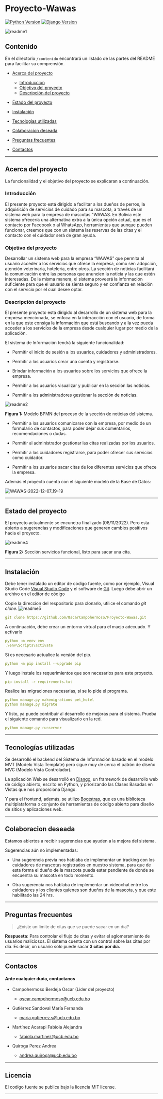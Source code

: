 
# Proyecto-Wawas
[![Python Version](https://img.shields.io/badge/python-3.10-brightgreen.svg)](https://python.org)
[![Django Version](https://img.shields.io/badge/django-4.10-brightgreen.svg)](https://djangoproject.com)


![readme1](https://user-images.githubusercontent.com/104600297/206316683-9024e325-e342-4d64-bd8a-2a2e4b56ef23.png)


## Contenido <!-- omit in toc -->

En el directorio `/contenido` encontrará un listado de las partes del README para facilitar su comprensión.

- [Acerca del proyecto](#Acerca-del-proyecto)

  - [Introducción](#Introducción)
  - [Objetivo del proyecto](#Objetivo-del-proyecto)
  - [Descripción del proyecto](#Descripción-del-proyecto)

- [Estado del proyecto](#Estado-del-proyecto)

- [Instalación](#Instalación)

- [Tecnologías utilizadas](#Tecnologías-utilizadas)

- [Colaboracion deseada](#Colaboracion-deseada)

- [Preguntas frecuentes](#Preguntas-frecuentes)

- [Contactos](#Contactos)

------

## Acerca del proyecto

La funcionalidad y el objetivo del proyecto se explicaran a continuación.

### Introducción

El presente proyecto está dirigido a facilitar a los dueños de perros, la adquisición de servicios de cuidado para su mascota, a través de un sistema web para la empresa de mascotas "WAWAS. En Bolivia este sistema ofrecería una alternativa extra a la única opción actual, que es el contacto por Facebook o al WhatsApp, herramientas que aunque pueden funcionar, creemos que con un sistema las reservas de las citas y el contacto con el cuidador será de gran ayuda.

### Objetivo del proyecto

Desarrollar un sistema web para la empresa “WAWAS” que permita al usuario acceder a los servicios que ofrece la empresa, como ser: adopción, atención veterinaria, hotelería, entre otros. La sección de noticias facilitará la comunicación entre las personas que anuncien la noticia y las que estén interesadas. De la misma manera, el sistema proveerá la información suficiente para que el usuario se sienta seguro y en confianza en relación con el servicio por el cual desee optar.

### Descripción del proyecto

El presente proyecto está dirigido al desarrollo de un sistema web para la empresa mencionada, se enfoca en la interacción con el usuario, de forma en la que este consiga la información que está buscando y a la vez pueda acceder a los servicios de la empresa desde cualquier lugar por medio de la aplicación.

El sistema de Información tendrá la siguiente funcionalidad:
- Permitir el inicio de sesión a los usuarios, cuidadores y administradores.

- Permitir a los usuarios crear una cuenta y registrarse.

- Brindar información a los usuarios sobre los servicios que ofrece la empresa.

- Permitir a los usuarios visualizar y publicar en la sección las noticias.

- Permitir a los administradores gestionar la sección de noticias.

![readme2](https://user-images.githubusercontent.com/104600297/206316908-1a143435-a5f0-4381-b05c-19ec0c9e3aa3.jpg)

**Figura 1:** Modelo BPMN del proceso de la sección de noticias del sistema.

- Permitir a los usuarios comunicarse con la empresa, por medio de un formulario de contactos, para poder dejar sus comentarios, recomendaciones o dudas.

- Permitir al administrador gestionar las citas realizadas por los usuarios.

- Permitir a los cuidadores registrarse, para poder ofrecer sus servicios como cuidador.

- Permitir a los usuarios sacar citas de los diferentes servicios que ofrece la empresa.

Además el proyecto cuenta con el siguiente modelo de la Base de Datos:

![WAWAS-2022-12-07_19-19](https://user-images.githubusercontent.com/104600297/206318426-9d57e31e-294b-43b4-b307-7515959c4297.png)

---

## Estado del proyecto

El proyecto actualmente se encunetra finalizado (08/11/2022). Pero esta abierto a sugerencias y modificaciones que generen cambios positivos hacia el proyecto.

![readme4](https://user-images.githubusercontent.com/104600297/206317143-1a780f2d-bcbc-479e-998e-d02c7aad3b0b.jpg)

**Figura 2:** Sección servicios funcional, listo para sacar una cita.

---

## Instalación

Debe tener instalado un editor de código fuente, como por ejemplo, Visual Studio Code [Visual Studio Code](https://code.visualstudio.com/) y el software de [Git](https://git-scm.com/downloads). Luego debe abrir un archivo en el editor de código

Copie la direccion del respositorio para clonarlo, utilice el comando *git clone*. 
![readme5](https://user-images.githubusercontent.com/104600297/206317480-61669189-9ca6-4ab0-8a53-73b935682456.jpg)

```yaml
git clone https://github.com/OscarCampohermoso/Proyecto-Wawas.git
```
A continuación, debe crear un entorno virtual para el maejo adecuado. Y activarlo

```yaml
python -m venv env
.\env\Scripts\activate
```
Si es necesario actualice la versión del pip.
```yaml
python -m pip install --upgrade pip
```
Y luego instale los requerimientos que son necesarios para este proyecto.
```yaml
pip install -r requirements.txt
```
Realice las migraciones necesarias, si se lo pide el programa.
```yaml
python manage.py makemigrations pet_hotel
python manage.py migrate 
```
Y listo, ya puede contribuir al desarrollo de mejoras para el sistema.
Prueba el siguiente comando para visualizarlo en la red.
```yaml
python manage.py runserver
```

---

## Tecnologías utilizadas

Se desarrolló el backend del Sistema de Información basado en el modelo MVT (Modelo Vista Template) pero sigue muy de cerca el patrón de diseño MVC (Modelo Vista Controlador).

La aplicación Web se desarrolló en [Django](https://www.djangoproject.com/), un framework de desarrollo web de código abierto, escrito en Python, y priorizando las Clases Basadas en Vistas que nos proporciona Django.

Y para el frontend, además, se utilizo [Bootstrap](https://getbootstrap.com/), que es una biblioteca multiplataforma o conjunto de herramientas de código abierto para diseño de sitios y aplicaciones web.

---

## Colaboracion deseada
Estamos abiertos a recibir sugerencias que ayuden a la mejora del sistema.

Sugerencias aún no implementadas:

- Una sugerencia previa nos hablaba de implementar un tracking con los cuidadores de mascotas registrados en nuestro sistema, para que de esta forma el dueño de la mascota pueda estar pendiente de donde se encuentra su mascota en todo momento.

- Otra sugerencia nos hablaba de implementar un videochat entre los cuidadores y los clientes quienes son dueños de la mascota, y que este habilitado las 24 hrs.

---

## Preguntas frecuentes

> ¿Existe un limite de citas que se puede sacar en un día?

**Respuesta:**
Para controlar el flujo de citas y evitar el aglomeramiento de usuarios maliciosos. El sistema cuenta con un control sobre las citas por día. Es decir, un usuario solo puede sacar **3 citas por día.**

---

## Contactos
#### Ante cualquier duda, contactanos

- Campohermoso Berdeja Oscar (Líder del proyecto)
  - oscar.campohermoso@ucb.edu.bo

- Gutiérrez Sandoval María Fernanda 
  - maria.gutierrez.s@ucb.edu.bo

- Martínez Acarapi Fabiola Alejandra 
  - fabiola.martinez@ucb.edu.bo

- Quiroga Perez Andrea 
  - andrea.quiroga@ucb.edu.bo

---

## Licencia

El codigo fuente se publica bajo la licencia MIT license.

---
